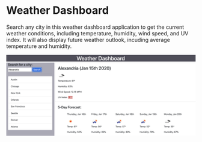 # Weather Dashboard

Search any city in this weather dashboard application to get the current weather conditions, including temperature, humidity, wind speed, and UV index. It will also display future weather outlook, incuding average temperature and humidity.

![alt text](./asset/images/screenshot.png)